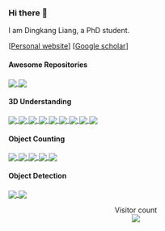 ### Hi there 👋
I am Dingkang Liang, a PhD student. 
<!-- ![Dingkang's GitHub stats](https://github-readme-stats.vercel.app/api?username=dk-liang&show_icons=true&theme=vue&include_all_commits=true&count_private=true) -->

[[Personal website](http://dk-liang.github.io/)] [[Google scholar](https://scholar.google.com/citations?user=Tre69v0AAAAJ&hl=zh-CN)]

 
#### Awesome Repositories
<a href="https://github.com/dk-liang/Awesome-Visual-Transformer">
  <img align="center" src="https://github-readme-stats.vercel.app/api/pin/?username=dk-liang&repo=Awesome-Visual-Transformer" />
</a>

<a href="https://github.com/LMD0311/Awesome-World-Model">
  <img align="center" src="https://github-readme-stats.vercel.app/api/pin/?username=LMD0311&repo=Awesome-World-Model" />
</a>

#### 3D Understanding
<a href="https://github.com/LMD0311/PointMamba">
  <img align="center" src="https://github-readme-stats.vercel.app/api/pin/?username=LMD0311&repo=PointMamba" />
</a>

<a href="https://github.com/DYZhang09/SAM3D">
  <img align="center" src="https://github-readme-stats.vercel.app/api/pin/?username=DYZhang09&repo=SAM3D&theme=default" />
</a>

<a href="https://github.com/LMD0311/DAPT ">
  <img align="center" src="https://github-readme-stats.vercel.app/api/pin/?username=LMD0311&repo=DAPT" />
</a>

<a href="https://github.com/dk-liang/UniSeg3D ">
  <img align="center" src="https://github-readme-stats.vercel.app/api/pin/?username=dk-liang&repo=UniSeg3D" />
</a>

<a href="https://github.com/DYZhang09/ToC3D">
  <img align="center" src="https://github-readme-stats.vercel.app/api/pin/?username=DYZhang09&repo=ToC3D" />
</a>

<a href="https://github.com/DYZhang09/ViTWSS3D">
  <img align="center" src="https://github-readme-stats.vercel.app/api/pin/?username=DYZhang09&repo=ViTWSS3D" />
</a>

<a href="https://github.com/AlmoonYsl/QTNet">
  <img align="center" src="https://github-readme-stats.vercel.app/api/pin/?username=AlmoonYsl&repo=QTNet" />
</a>

<a href="https://github.com/Whale-ice/DDS3D">
  <img align="center" src="https://github-readme-stats.vercel.app/api/pin/?username=Whale-ice&repo=DDS3D" />
</a>

<a href="https://github.com/jerryfeng2003/PointGST">
  <img align="center" src="https://github-readme-stats.vercel.app/api/pin/?username=jerryfeng2003&repo=PointGST" />
</a>

#### Object Counting
<a href="https://github.com/dk-liang/FIDTM">
  <img align="center" src="https://github-readme-stats.vercel.app/api/pin/?username=dk-liang&repo=FIDTM" />
</a>

<a href="https://github.com/dk-liang/TransCrowd">
  <img align="center" src="https://github-readme-stats.vercel.app/api/pin/?username=dk-liang&repo=TransCrowd" />
</a>

<a href="https://github.com/dk-liang/CLTR">
  <img align="center" src="https://github-readme-stats.vercel.app/api/pin/?username=dk-liang&repo=CLTR" />
</a>

<a href="https://github.com/dk-liang/CrowdCLIP">
  <img align="center" src="https://github-readme-stats.vercel.app/api/pin/?username=dk-liang&repo=CrowdCLIP" />
</a>

<a href="https://github.com/dk-liang/AutoScale">
  <img align="center" src="https://github-readme-stats.vercel.app/api/pin/?username=dk-liang&repo=AutoScale" />
</a>

#### Object Detection
<a href="https://github.com/HamPerdredes/SOOD">
  <img align="center" src="https://github-readme-stats.vercel.app/api/pin/?username=HamPerdredes&repo=SOOD" />
</a>

<a href="https://github.com/Adlith/MoE-Jetpack">
  <img align="center" src="https://github-readme-stats.vercel.app/api/pin/?username=Adlith&repo=MoE-Jetpack" />
</a>


<p align="center"> 
  Visitor count<br>
  <img src="https://profile-counter.glitch.me/dk-liang/count.svg" />
</p>
